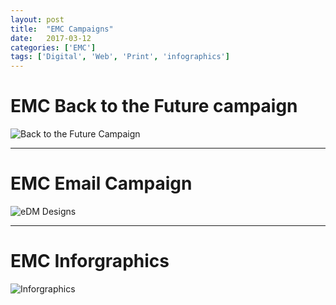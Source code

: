 ```yaml
---
layout: post
title:  "EMC Campaigns"
date:   2017-03-12
categories: ['EMC']
tags: ['Digital', 'Web', 'Print', 'infographics']
---
```


# EMC Back to the Future campaign
![Back to the Future Campaign](https://raw.githubusercontent.com/gbjack/gbjack.github.io/master/assets/images/EMC-BTF-Campaign.png)


---


# EMC Email Campaign
![eDM Designs](https://raw.githubusercontent.com/gbjack/gbjack.github.io/master/assets/images/EMC-eDM.png)


---


# EMC Inforgraphics
![Inforgraphics](https://raw.githubusercontent.com/gbjack/gbjack.github.io/master/assets/images/EMC-infographics.png)

